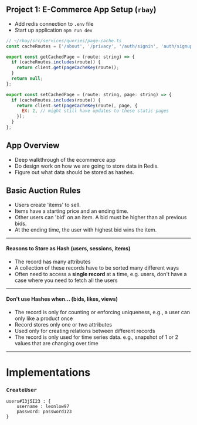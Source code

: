 ## Project 1: E-Commerce App Setup (`rbay`)

- Add redis connection to `.env` file
- Start up application `npm run dev`

```js
// ~/rbay/src/services/queries/page-cache.ts
const cacheRoutes = ['/about', '/privacy', '/auth/signin', 'auth/signup'];

export const getCachedPage = (route: string) => {
  if (cacheRoutes.includes(route)) {
    return client.get(pageCacheKey(route));
  }
  return null;
};

export const setCachedPage = (route: string, page: string) => {
  if (cacheRoutes.includes(route)) {
    return client.set(pageCacheKey(route), page, {
      EX: 2, // might still have updates to these static pages
    });
  }
};
```

## App Overview

- Deep walkthrough of the ecommerce app
- Do design work on how we are going to store data in Redis.
- Figure out what data should be stored as hashes.

## Basic Auction Rules

- Users create 'items' to sell.
- Items have a starting price and an ending time.
- Other users can 'bid' on an item. A bid must be higher than all previous bids.
- At the ending time, the user with highest bid wins the item.

---

#### Reasons to Store as Hash (users, sessions, items)

- The record has many attributes
- A collection of these records have to be sorted many different ways
- Often need to access a **single record** at a time, e.g. users, don't have a case where you need to fetch all the users

---

#### Don't use Hashes when... (bids, likes, views)

- The record is only for counting or enforcing uniqueness, e.g., a user can only like a product once
- Record stores only one or two attributes
- Used only for creating relations between different records
- The record is only used for time series data. e.g., snapshot of 1 or 2 values that are changing over time

---

# Implementations

### `CreateUser`

```
users#I3j5I23 : {
	username : leonlow97
	password: password123
}
```